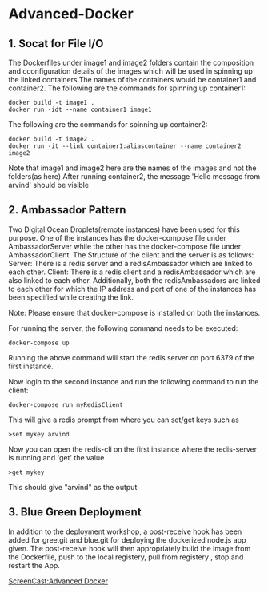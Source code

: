 # Advanced-Docker

## 1. Socat for File I/O
The Dockerfiles under image1 and image2 folders contain the composition and cconfiguration details of the images which will be used in spinning up the linked containers.The names of the containers would be container1 and container2.
The following are the commands for spinning up container1:
```
docker build -t image1 .
docker run -idt --name container1 image1
```
The following are the commands for spinning up container2:
```
docker build -t image2 .
docker run -it --link container1:aliascontainer --name container2 image2
```
Note that image1 and image2 here are the names of the images and not the folders(as here)
After running container2, the message 'Hello message from arvind' should be visible

## 2. Ambassador Pattern
Two Digital Ocean Droplets(remote instances) have been used for this purpose. One of the instances has the docker-compose file under AmbassadorServer while the other has the docker-compose file under AmbassadorClient.
The Structure of the client and the server is as follows:
Server: There is a redis server and a redisAmbassador which are linked to each other.
Client: There is a redis client and a redisAmbassador which are also linked to each other.
Additionally, both the redisAmbassadors are linked to each other for which the IP address and port of one of the instances has been specified while creating the link.

Note: Please ensure that docker-compose is installed on both the instances.

For running the server, the following command needs to be executed:
```
docker-compose up
```
Running the above command will start the redis server on port 6379 of the first instance.

Now login to the second instance and run the following command to run the client:
```
docker-compose run myRedisClient
```
This will give a redis prompt from where you can set/get keys such as
```
>set mykey arvind
```
Now you can open the redis-cli on the first instance where the redis-server is running and 'get' the value
```
>get mykey
```

This should give "arvind" as the output

## 3. Blue Green Deployment

In addition to the deployment workshop, a post-receive hook has been added for gree.git and blue.git for deploying the 
dockerized node.js app given. The post-receive hook will then appropriately build the image from the Dockerfile, push to the local registery, pull from registery , stop and restart the App.



[ScreenCast:Advanced Docker](https://www.youtube.com/watch?v=2m7GGcp5Aug)
